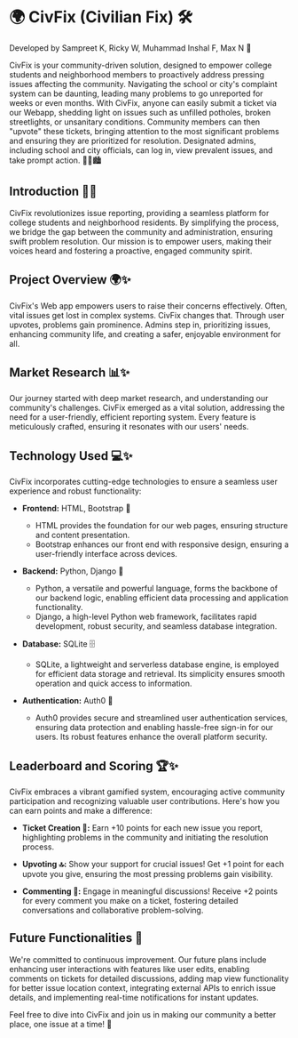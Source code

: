 # 🌍 CivFix (Civilian Fix) 🛠️

Developed by Sampreet K, Ricky W, Muhammad Inshal F, Max N 🚀

CivFix is your community-driven solution, designed to empower college students and neighborhood members to proactively address pressing issues affecting the community. Navigating the school or city's complaint system can be daunting, leading many problems to go unreported for weeks or even months. With CivFix, anyone can easily submit a ticket via our Webapp, shedding light on issues such as unfilled potholes, broken streetlights, or unsanitary conditions. Community members can then "upvote" these tickets, bringing attention to the most significant problems and ensuring they are prioritized for resolution. Designated admins, including school and city officials, can log in, view prevalent issues, and take prompt action. 💪🌟🏙️


## Introduction 🚀✨
CivFix revolutionizes issue reporting, providing a seamless platform for college students and neighborhood residents. By simplifying the process, we bridge the gap between the community and administration, ensuring swift problem resolution. Our mission is to empower users, making their voices heard and fostering a proactive, engaged community spirit.

## Project Overview 🌍✨
CivFix's Web app empowers users to raise their concerns effectively. Often, vital issues get lost in complex systems. CivFix changes that. Through user upvotes, problems gain prominence. Admins step in, prioritizing issues, enhancing community life, and creating a safer, enjoyable environment for all.

## Market Research 📊✨
Our journey started with deep market research, and understanding our community's challenges. CivFix emerged as a vital solution, addressing the need for a user-friendly, efficient reporting system. Every feature is meticulously crafted, ensuring it resonates with our users' needs.

## Technology Used 💻✨

CivFix incorporates cutting-edge technologies to ensure a seamless user experience and robust functionality:

- **Frontend:** HTML, Bootstrap 🎨
  - HTML provides the foundation for our web pages, ensuring structure and content presentation.
  - Bootstrap enhances our front end with responsive design, ensuring a user-friendly interface across devices.

- **Backend:** Python, Django 🐍
  - Python, a versatile and powerful language, forms the backbone of our backend logic, enabling efficient data processing and application functionality.
  - Django, a high-level Python web framework, facilitates rapid development, robust security, and seamless database integration.

- **Database:** SQLite 🗄️
  - SQLite, a lightweight and serverless database engine, is employed for efficient data storage and retrieval. Its simplicity ensures smooth operation and quick access to information.

- **Authentication:** Auth0 🔐
  - Auth0 provides secure and streamlined user authentication services, ensuring data protection and enabling hassle-free sign-in for our users. Its robust features enhance the overall platform security.

## Leaderboard and Scoring 🏆✨

CivFix embraces a vibrant gamified system, encouraging active community participation and recognizing valuable user contributions. Here's how you can earn points and make a difference:

- **Ticket Creation 🎫:** Earn +10 points for each new issue you report, highlighting problems in the community and initiating the resolution process.

- **Upvoting 🔝:** Show your support for crucial issues! Get +1 point for each upvote you give, ensuring the most pressing problems gain visibility.

- **Commenting 💬:** Engage in meaningful discussions! Receive +2 points for every comment you make on a ticket, fostering detailed conversations and collaborative problem-solving.

## Future Functionalities 🚀
We're committed to continuous improvement. Our future plans include enhancing user interactions with features like user edits, enabling comments on tickets for detailed discussions, adding map view functionality for better issue location context, integrating external APIs to enrich issue details, and implementing real-time notifications for instant updates.

Feel free to dive into CivFix and join us in making our community a better place, one issue at a time! 🌟
